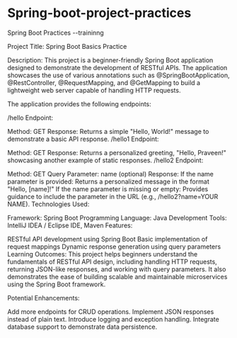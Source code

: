 # Spring-boot-project-practices
Spring Boot Practices --traininng

Project Title: Spring Boot Basics Practice

Description:
This project is a beginner-friendly Spring Boot application designed to demonstrate the development of RESTful APIs. The application showcases the use of various annotations such as @SpringBootApplication, @RestController, @RequestMapping, and @GetMapping to build a lightweight web server capable of handling HTTP requests.

The application provides the following endpoints:

/hello Endpoint:

Method: GET
Response: Returns a simple "Hello, World!" message to demonstrate a basic API response.
/hello1 Endpoint:

Method: GET
Response: Returns a personalized greeting, "Hello, Praveen!" showcasing another example of static responses.
/hello2 Endpoint:

Method: GET
Query Parameter: name (optional)
Response:
If the name parameter is provided: Returns a personalized message in the format "Hello, [name]!"
If the name parameter is missing or empty: Provides guidance to include the parameter in the URL (e.g., /hello2?name=YOUR NAME).
Technologies Used:

Framework: Spring Boot
Programming Language: Java
Development Tools: IntelliJ IDEA / Eclipse IDE, Maven
Features:

RESTful API development using Spring Boot
Basic implementation of request mappings
Dynamic response generation using query parameters
Learning Outcomes:
This project helps beginners understand the fundamentals of RESTful API design, including handling HTTP requests, returning JSON-like responses, and working with query parameters. It also demonstrates the ease of building scalable and maintainable microservices using the Spring Boot framework.

Potential Enhancements:

Add more endpoints for CRUD operations.
Implement JSON responses instead of plain text.
Introduce logging and exception handling.
Integrate database support to demonstrate data persistence.
